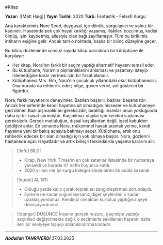 #Kitap 

**Yazar:** [[Matt Haig]]
**Yayın Tarihi:** 2020
**Türü:**  Fantastik - Felsefi Kurgu

Ana karakterimiz Nore Seed, duygusal, içe dönük, sorgulayıcı ve yalnız bir kadındır. Hayatında pek çok hayal kırıklığı yaşamış; ilişkileri bozulmuş, kedisi ölmüş, işini kaybetmiş, ailesiyle olan bağı zayıflamıştır. Tüm bu birikimle intiharın eşiğine gelir.  Ancak tam o noktada, başka bir bilinç düzeyine geçer. 

Bu bilinç düzleminde sonsuz sayıda kitap barındıran bir kütüphane ile karşılaşır:

- Her kitap, Nora’nın farklı bir seçim yaptığı alternatif hayatını temsil eder.
- Bu kütüphane, Nora’nın pişmanlıklarını anlaması ve yaşamayı isteyip istemediğine karar vermesi için bir fırsat alanıdır.
- Kütüphaneci Mrs. Elm,  Nora’nın çocukluk yıllarındaki okul kütüphanecisi. Ona burada da rehberlik eder; bilge, güven verici, yol gösterici bir figürdür.

Nora, farklı hayatlarını deneyimler. Bazıları başarılı, bazıları başarısızdır. Ancak her seferinde kendi hayatına ait olmadığını hisseder ve kütüphaneye geri döner. Bazı pişmanlıkları gereksizdir; bıraktığı insanlar onun yokluğunda daha iyi bir hayat sürmüştür. Kaçınılmaz olaylar için kendini suçlaması gereksizdir. Gerçek mutluluğun, dışsal koşullardan değil, içsel kabulden geldiğini anlar. En sonunda Nora, mükemmel hayatı aramak yerine, kendi hayatına yeni bir bakış açısıyla bakmayı seçer. Kütüphane, artık onu rehberlik edecek bir alan olmadığı için yok olmaya başlar. Nora, gözlerini hastanede açar. Hayattadır ve artık bilinçli farkındalıkla yaşama kararını alır.

> [!info] BİLGİ
>-  Kitap, New York Times'ın en çok satanlar listesinde bir numaraya yükseldi ve burada 47 hafta boyunca kaldı.
>- 2020 yılının rne İyi kurgu kategorisinde birincilik ödülü kazandı

> [!quote] ALINTI
> - Olduğu yerde kalıp çorak toprakları zenginleştirmek zorundaydı.
> - Eyleme ne kadar yoğunlaşırsanız,diğer şeylerden o kadar uzaklaşıyordunuz. Kendiniz olmaktan kurtulup yaptığınız şeye dönüşüyordunuz.

> [!danger] DÜŞÜNCE
> İnsanın gerçek huzuru, geçmişte yaptığı seçimleri değiştirmekte değil, o seçimlerle şekillenen hayatını daha ileri bir seviyeye taşıyıp anlamlandırmasındadır.

***
***Abdullah TANRIVERDİ***
27.03.2025